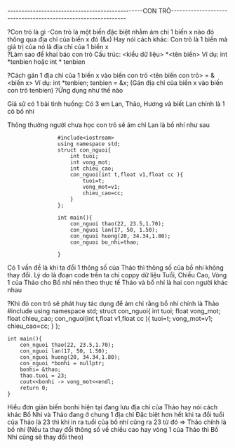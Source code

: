 ------------------------------------------------CON TRỎ--------------------------------------------------------------


?Con trỏ là gì
    -Con trỏ là một biến đặc biệt nhằm ám chỉ 1 biến x nào đó thông qua địa chỉ của biến x đó (&x)
        Hay nói cách khác: Con trỏ là 1 biến mà giá trị của nó là địa chỉ của 1 biến x  
?Làm sao để khai báo con trỏ
    Cấu trúc: <kiểu dữ liệu> *<tên biến>
Ví dụ: int *tenbien hoặc int * tenbien

?Cách gán 1 địa chỉ của 1 biến x vào biến con trỏ
    <tên biến con trỏ> = &<biến x>
Ví dụ: 
    int *tenbien;
    tenbien = &x; (Gán địa chỉ của biến x vào biến con trỏ tenbien)
?Ứng dụng như thế nào

Giả sử có 1 bài tình huống: 
Có 3 em Lan, Thảo, Hương và biết Lan chính là 1 cô bồ nhí

Thông thường người chưa học con trỏ sẽ ám chỉ Lan là bồ nhí như sau

                    #include<iostream>
                    using namespace std;
                    struct con_nguoi{
                        int tuoi;
                        int vong_mot;
                        int chieu_cao;
                        con_nguoi(int t,float v1,float cc ){
                            tuoi=t;
                            vong_mot=v1;
                            chieu_cao=cc;
                        }
                    };

                    int main(){
                        con_nguoi thao(22, 23.5,1.70);
                        con_nguoi lan(17, 50, 1.50);
                        con_nguoi huong(20, 34.34,1.80);
                        con_nguoi bo_nhi=thao;
                        
                    }

Có 1 vấn đề là khi ta đổi 1 thông số của Thảo thì thông số của bồ nhí không thay đổi. Lý do là đoạn code trên ta chỉ coppy dữ liệu Tuổi, Chiều Cao, Vòng 1 của Thảo cho Bồ nhí nên theo thực tế Thảo và bồ nhí là hai con người khác nhau

?Khi đó con trỏ sẽ phát huy tác dụng để ám chỉ rằng bồ nhí chính là Thảo
    #include<iostream>
    using namespace std;
    struct con_nguoi{
        int tuoi;
        float vong_mot;
        float chieu_cao;
        con_nguoi(int t,float v1,float cc ){
            tuoi=t;
            vong_mot=v1;
            chieu_cao=cc;
        }
    };

    int main(){
        con_nguoi thao(22, 23.5,1.70);
        con_nguoi lan(17, 50, 1.50);
        con_nguoi huong(20, 34.34,1.80);
        con_nguoi *bonhi = nullptr;
        bonhi= &thao;
        thao.tuoi = 23;
        cout<<bonhi -> vong_mot<<endl;
        return 0;
    }
Hiểu đơn giản biến bonhi hiện tại đang lưu địa chỉ của Thảo hay nói cách khác Bồ Nhí và Thảo đang ở chung 1 địa chỉ
Đặc biệt hơn hết khi ta đổi tuổi của Thảo là 23 thì khi in ra tuổi của bồ nhí cũng ra 23 từ đó => Thảo chính là bồ nhí (Nếu ta thay đổi thông số về chiều cao hay vòng 1 của Thảo thì Bồ Nhí cũng sẽ thay đổi theo)
